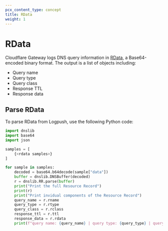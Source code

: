 ```yaml
---
pcx_content_type: concept
title: RData
weight: 1
---
```


# RData

Cloudflare Gateway logs DNS query information in [RData](https://datatracker.ietf.org/doc/html/rfc1035#section-3.3), a Base64-encoded binary format. The output is a list of objects including:

- Query name
- Query type
- Query class
- Response TTL
- Response data

## Parse RData

To parse RData from Logpush, use the following Python code:

```python
import dnslib
import base64
import json

samples = [
    {<rdata samples>}
]

for sample in samples:
    decoded = base64.b64decode(sample["data"])
    buffer = dnslib.DNSBuffer(decoded)
    r = dnslib.RR.parse(buffer)
    print("Print the full Resource Record")
    print(r)
    print("Print invidual components of the Resource Record")
    query_name = r.rname
    query_type = r.rtype
    query_class = r.rclass
    response_ttl = r.ttl
    response_data = r.rdata
    print(f"query name: {query_name} | query type: {query_type} | query class: {query_class} | ttl: {response_ttl} | rdata: {response_data}\n")
```
